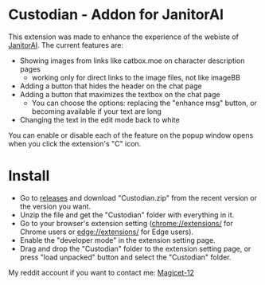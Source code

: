 # Custodian - Addon for JanitorAI
This extension was made to enhance the experience of the webiste of [JanitorAI](https://janitorai.com/). The current features are:

- Showing images from links like catbox.moe on character description pages
    - working only for direct links to the image files, not like imageBB
- Adding a button that hides the header on the chat page
- Adding a button that maximizes the textbox on the chat page
    - You can choose the options: replacing the "enhance msg" button, or becoming available if your text are long
- Changing the text in the edit mode back to white

You can enable or disable each of the feature on the popup window opens when you click the extension's "C" icon.

# Install
- Go to [releases](https://github.com/MagicET/Custodian/releases/) and download "Custodian.zip" from the recent version or the version you want.
- Unzip the file and get the "Custodian" folder with everything in it.
- Go to your browser's extension setting ([chrome://extensions/](chrome://extensions/) for Chrome users or [edge://extensions/](edge://extensions/) for Edge users).
- Enable the "developer mode" in the extension setting page.
- Drag and drop the "Custodian" folder to the extension setting page, or press "load unpacked" button and select the "Custodian" folder.

My reddit account if you want to contact me: [Magicet-12](https://www.reddit.com/user/Magicet-12/)
